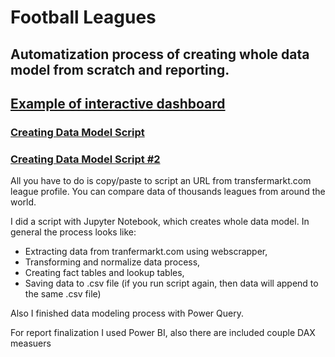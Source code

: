 # Football Leagues
## Automatization process of creating whole data model from scratch and reporting.
## [Example of interactive dashboard](https://app.powerbi.com/view?r=eyJrIjoiZTliMDE3NDEtYWMyNy00NTEwLTk2ZjEtNTkzMjE0ZGE5YTE4IiwidCI6ImFjYjdlMzMyLWFjMTctNDA5ZC04OWZiLWE2MTQxNjEyNGM0YSIsImMiOjl9)
### [Creating Data Model Script](https://github.com/michalprusaczyk98/Football-Leagues/blob/main/Football_Leagues_Players.ipynb)
### [Creating Data Model Script #2](https://github.com/michalprusaczyk98/Football-Leagues/blob/main/Football_Leagues_Stats.ipynb)

All you have to do is copy/paste to script an URL from transfermarkt.com league profile.
You can compare data of thousands leagues from around the world.

I did a script with Jupyter Notebook, which creates whole data model. In general the process looks like:
- Extracting data from tranfermarkt.com using webscrapper,
- Transforming and normalize data process,
- Creating fact tables and lookup tables,
- Saving data to .csv file (if you run script again, then data will append to the same .csv file)

Also I finished data modeling process with Power Query.

For report finalization I used Power BI, also there are included couple DAX measuers
